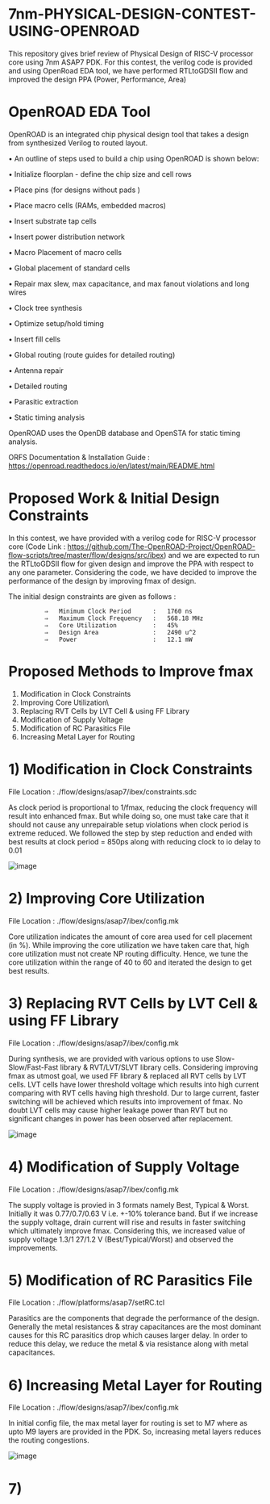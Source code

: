 # 7nm-PHYSICAL-DESIGN-CONTEST-USING-OPENROAD
This repository gives brief review of Physical Design of RISC-V processor core using 7nm ASAP7 PDK. For this contest, the verilog code is provided and using OpenRoad EDA tool, we have performed RTLtoGDSII flow and improved the design PPA (Power, Performance, Area)

# OpenROAD EDA Tool
OpenROAD is an integrated chip physical design tool that takes a design from synthesized Verilog to routed layout.

• An outline of steps used to build a chip using OpenROAD is shown below:

• Initialize floorplan - define the chip size and cell rows

• Place pins (for designs without pads )

• Place macro cells (RAMs, embedded macros)

• Insert substrate tap cells

• Insert power distribution network

• Macro Placement of macro cells

• Global placement of standard cells

• Repair max slew, max capacitance, and max fanout violations and long wires

• Clock tree synthesis

• Optimize setup/hold timing

• Insert fill cells

• Global routing (route guides for detailed routing)

• Antenna repair

• Detailed routing

• Parasitic extraction

• Static timing analysis

OpenROAD uses the OpenDB database and OpenSTA for static timing analysis.

ORFS Documentation & Installation Guide : https://openroad.readthedocs.io/en/latest/main/README.html



# Proposed Work & Initial Design Constraints

In this contest, we have provided with a verilog code for RISC-V processor core (Code Link : https://github.com/The-OpenROAD-Project/OpenROAD-flow-scripts/tree/master/flow/designs/src/ibex) and we are expected to run the RTLtoGDSII flow for given design and improve the PPA with respect to any one parameter. Considering the code, we have decided to improve the performance of the design by improving fmax of design.

The initial design constraints are given as follows :

              ⇒   Minimum Clock Period      :   1760 ns
              ⇒   Maximum Clock Frequency   :   568.18 MHz
              ⇒   Core Utilization          :   45%
              ⇒   Design Area               :   2490 u^2
              ⇒   Power                     :   12.1 mW
              
              
              
              
# Proposed Methods to Improve fmax 

  1) Modification in Clock Constraints 
  2) Improving Core Utilization\
  3) Replacing RVT Cells by LVT Cell & using FF Library
  4) Modification of Supply Voltage
  5) Modification of RC Parasitics File
  6) Increasing Metal Layer for Routing
  
# 1) Modification in Clock Constraints 

File Location : ./flow/designs/asap7/ibex/constraints.sdc

As clock period is proportional to 1/fmax, reducing the clock frequency will result into enhanced fmax. But while doing so, one must take care that it should not cause any unrepairable setup violations when clock period is extreme reduced. We followed the step by step reduction and ended with best results at clock period = 850ps along with reducing clock to io delay to 0.01

![image](https://user-images.githubusercontent.com/100372947/228129497-7155a193-8138-4710-934a-1cd5939894ea.png)

# 2) Improving Core Utilization

File Location : ./flow/designs/asap7/ibex/config.mk

Core utilization indicates the amount of core area used for cell placement (in %). While improving the core utilization we have taken care that, high core utilization must not create NP routing difficulty. Hence, we tune the core utilization within the range of 40 to 60 and iterated the design to get best results.

# 3) Replacing RVT Cells by LVT Cell & using FF Library

File Location : ./flow/designs/asap7/ibex/config.mk

During synthesis, we are provided with various options to use Slow-Slow/Fast-Fast library & RVT/LVT/SLVT library cells. Considering improving fmax as utmost goal, we used FF library & replaced all RVT cells by LVT cells. LVT cells have lower threshold voltage which results into high current comparing with RVT cells having high threshold. Dur to large current, faster switching will be achieved which results into improvement of fmax. No doubt LVT cells may cause higher leakage power than RVT but no significant changes in power has been observed after replacement.

![image](https://user-images.githubusercontent.com/100372947/228182826-bb63eb6e-742d-4b11-a2bb-d10cee2d064f.png)

# 4) Modification of Supply Voltage

File Location : ./flow/designs/asap7/ibex/config.mk

The supply voltage is provied in 3 formats namely Best, Typical & Worst. Initially it was 0.77/0.7/0.63 V i.e. +-10% tolerance band. But if we increase the supply voltage, drain current will rise and results in faster switching which ultimately improve fmax. Considering this, we increased value of supply voltage 1.3/1
27/1.2 V (Best/Typical/Worst) and observed the improvements.

# 5) Modification of RC Parasitics File

File Location : ./flow/platforms/asap7/setRC.tcl

Parasitics are the components that degrade the performance of the design. Generally the metal resistances & stray capacitances are the most dominant causes for this RC parasitics drop which causes larger delay. In order to reduce this delay, we reduce the metal & via resistance along with metal capacitances.


# 6) Increasing Metal Layer for Routing

File Location : ./flow/designs/asap7/ibex/config.mk

In initial config file, the max metal layer for routing is set to M7 where as upto M9 layers are provided in the PDK. So, increasing metal layers reduces the routing congestions.

![image](https://user-images.githubusercontent.com/100372947/228185474-b25bd738-67bd-4fc0-b3cc-9a09d16e6ff0.png)

# 7) 
